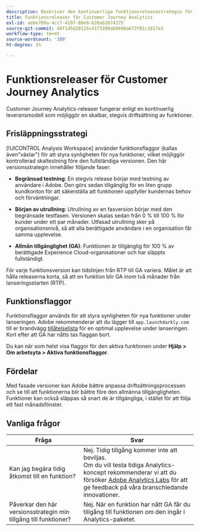 ```yaml
---
description: Beskriver den kontinuerliga funktionsreleasestrategin för Customer Journey Analytics
title: Funktionsreleaser för Customer Journey Analytics
exl-id: aebe709a-4cc7-4197-86e9-b26ab2874375
source-git-commit: 40f145d20125c41f3399ab0690a673f01c1817e3
workflow-type: tm+mt
source-wordcount: '389'
ht-degree: 1%

---
```


# Funktionsreleaser för Customer Journey Analytics

Customer Journey Analytics-releaser fungerar enligt en kontinuerlig leveransmodell som möjliggör en skalbar, stegvis driftsättning av funktioner.

## Frisläppningsstrategi

[!UICONTROL Analysis Workspace] använder funktionsflaggor (kallas även&quot;växlar&quot;) för att styra synligheten för nya funktioner, vilket möjliggör kontrollerad skaltestning före den fullständiga versionen. Den här versionsstrategin innehåller följande faser:

* **Begränsad testning**: En stegvis release börjar med testning av användare i Adobe. Den görs sedan tillgänglig för en liten grupp kundkonton för att säkerställa att funktionen uppfyller kundernas behov och förväntningar.

* **Början av utrullning**: Utrullning av en fasversion börjar med den begränsade testfasen. Versionen skalas sedan från 0 % till 100 % för kunder under ett par månader. Utfasad utrullning sker på organisationsnivå, så att alla berättigade användare i en organisation får samma upplevelse.

* **Allmän tillgänglighet (GA)**: Funktionen är tillgänglig för 100 % av berättigade Experience Cloud-organisationer och har släppts fullständigt.

För varje funktionsversion kan tidslinjen från RTP till GA variera. Målet är att hålla releaserna korta, så att en funktion blir GA inom två månader från lanseringsstarten (RTP).

## Funktionsflaggor

Funktionsflaggor används för att styra synligheten för nya funktioner under lanseringen. Adobe rekommenderar att du lägger till `app.launchdarkly.com` till er brandvägg [tillåtelselista](https://experienceleague.adobe.com/docs/analytics/technotes/ip-addresses.html) för en optimal upplevelse under lanseringen. Kort efter att GA har nåtts tas flaggan bort.

Du kan när som helst visa flaggor för den aktiva funktionen under **Hjälp > Om arbetsyta > Aktiva funktionsflaggor**.

## Fördelar

Med fasade versioner kan Adobe bättre anpassa driftsättningsprocessen och se till att funktionerna blir bättre före den allmänna tillgängligheten. Funktioner kan också släppas så snart de är tillgängliga, i stället för att följa ett fast månadsfönster.

## Vanliga frågor

| Fråga | Svar |
| --- | --- |
| Kan jag begära tidig åtkomst till en funktion? | Nej. Tidig tillgång kommer inte att beviljas.<br>Om du vill testa tidiga Analytics-koncept rekommenderar vi att du försöker [Adobe Analytics Labs](https://experienceleague.adobe.com/docs/analytics/analyze/labs.html) för att ge feedback på våra branschledande innovationer. |
| Påverkar den här versionsstrategin min tillgång till funktioner? | Nej. När en funktion har nått GA får du tillgång till funktionen om den ingår i Analytics-paketet. |
